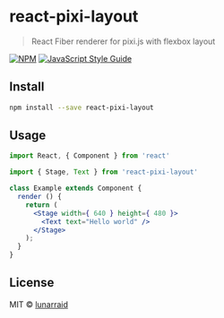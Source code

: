 # react-pixi-layout

> React Fiber renderer for pixi.js with flexbox layout

[![NPM](https://img.shields.io/npm/v/react-pixi-layout.svg)](https://www.npmjs.com/package/react-pixi-layout) [![JavaScript Style Guide](https://img.shields.io/badge/code_style-standard-brightgreen.svg)](https://standardjs.com)

## Install

```bash
npm install --save react-pixi-layout
```

## Usage

```jsx
import React, { Component } from 'react'

import { Stage, Text } from 'react-pixi-layout'

class Example extends Component {
  render () {
    return (
      <Stage width={ 640 } height={ 480 }>
      	<Text text="Hello world" />
      </Stage>
    );
  }
}
```

## License

MIT © [lunarraid](https://github.com/lunarraid)
